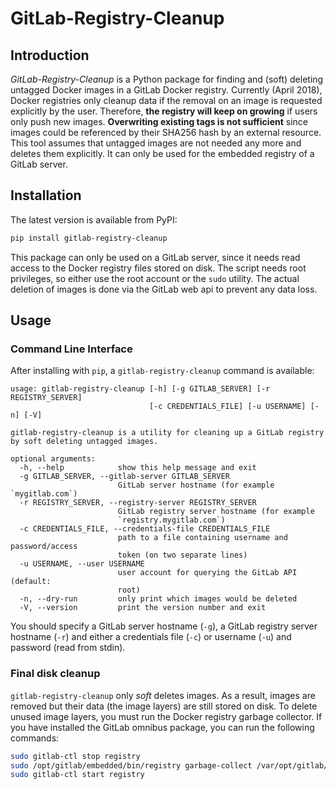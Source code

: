 # GitLab-Registry-Cleanup

## Introduction

*GitLab-Registry-Cleanup* is a Python package for finding and (soft) deleting untagged Docker images in a GitLab Docker
registry. Currently (April 2018), Docker registries only cleanup data if the removal on an image is requested explicitly
by the user. Therefore, **the registry will keep on growing** if users only push new images. **Overwriting existing tags
is not sufficient** since images could be referenced by their SHA256 hash by an external resource. This tool assumes
that untagged images are not needed any more and deletes them explicitly. It can only be used for the embedded registry
of a GitLab server.

## Installation

The latest version is available from PyPI:

```bash
pip install gitlab-registry-cleanup
```

This package can only be used on a GitLab server, since it needs read access to the Docker registry files stored on
disk. The script needs root privileges, so either use the root account or the `sudo` utility. The actual deletion of
images is done via the GitLab web api to prevent any data loss.

## Usage

### Command Line Interface

After installing with `pip`, a `gitlab-registry-cleanup` command is available:

```
usage: gitlab-registry-cleanup [-h] [-g GITLAB_SERVER] [-r REGISTRY_SERVER]
                               [-c CREDENTIALS_FILE] [-u USERNAME] [-n] [-V]

gitlab-registry-cleanup is a utility for cleaning up a GitLab registry by soft deleting untagged images.

optional arguments:
  -h, --help            show this help message and exit
  -g GITLAB_SERVER, --gitlab-server GITLAB_SERVER
                        GitLab server hostname (for example `mygitlab.com`)
  -r REGISTRY_SERVER, --registry-server REGISTRY_SERVER
                        GitLab registry server hostname (for example
                        `registry.mygitlab.com`)
  -c CREDENTIALS_FILE, --credentials-file CREDENTIALS_FILE
                        path to a file containing username and password/access
                        token (on two separate lines)
  -u USERNAME, --user USERNAME
                        user account for querying the GitLab API (default:
                        root)
  -n, --dry-run         only print which images would be deleted
  -V, --version         print the version number and exit
```

You should specify a GitLab server hostname (`-g`), a GitLab registry server hostname (`-r`) and either a credentials
file (`-c`) or username (`-u`) and password (read from stdin).

### Final disk cleanup

`gitlab-registry-cleanup` only *soft* deletes images. As a result, images are removed but their data (the image layers)
are still stored on disk. To delete unused image layers, you must run the Docker registry garbage collector. If you have
installed the GitLab omnibus package, you can run the following commands:

```bash
sudo gitlab-ctl stop registry
sudo /opt/gitlab/embedded/bin/registry garbage-collect /var/opt/gitlab/registry/config.yml
sudo gitlab-ctl start registry
```
